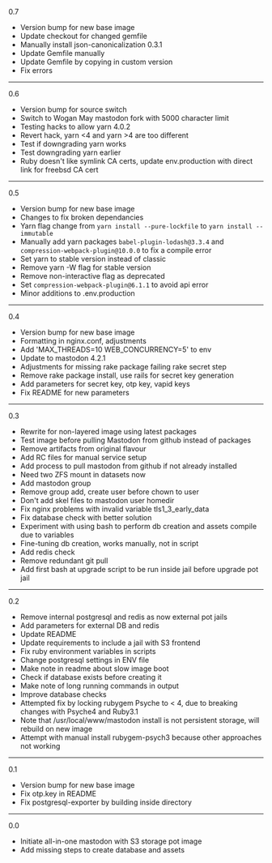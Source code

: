 0.7

* Version bump for new base image
* Update checkout for changed gemfile
* Manually install json-canonicalization 0.3.1
* Update Gemfile manually
* Update Gemfile by copying in custom version
* Fix errors

---

0.6

* Version bump for source switch
* Switch to Wogan May mastodon fork with 5000 character limit
* Testing hacks to allow yarn 4.0.2
* Revert hack, yarn <4 and yarn >4 are too different
* Test if downgrading yarn works
* Test downgrading yarn earlier
* Ruby doesn't like symlink CA certs, update env.production with direct link for freebsd CA cert

---

0.5

* Version bump for new base image
* Changes to fix broken dependancies
* Yarn flag change from `yarn install --pure-lockfile` to `yarn install --immutable`
* Manually add yarn packages `babel-plugin-lodash@3.3.4` and `compression-webpack-plugin@10.0.0` to fix a compile error
* Set yarn to stable version instead of classic
* Remove yarn -W flag for stable version
* Remove non-interactive flag as deprecated
* Set `compression-webpack-plugin@6.1.1` to avoid api error
* Minor additions to .env.production

---

0.4

* Version bump for new base image
* Formatting in nginx.conf, adjustments
* Add 'MAX_THREADS=10 WEB_CONCURRENCY=5' to env
* Update to mastodon 4.2.1
* Adjustments for missing rake package failing rake secret step
* Remove rake package install, use rails for secret key generation
* Add parameters for secret key, otp key, vapid keys
* Fix README for new parameters

---

0.3

* Rewrite for non-layered image using latest packages
* Test image before pulling Mastodon from github instead of packages
* Remove artifacts from original flavour
* Add RC files for manual service setup
* Add process to pull mastodon from github if not already installed
* Need two ZFS mount in datasets now
* Add mastodon group
* Remove group add, create user before chown to user
* Don't add skel files to mastodon user homedir
* Fix nginx problems with invalid variable tls1_3_early_data
* Fix database check with better solution
* Experiment with using bash to perform db creation and assets compile due to variables
* Fine-tuning db creation, works manually, not in script
* Add redis check
* Remove redundant git pull
* Add first bash at upgrade script to be run inside jail before upgrade pot jail

---

0.2

* Remove internal postgresql and redis as now external pot jails
* Add parameters for external DB and redis
* Update README
* Update requirements to include a jail with S3 frontend
* Fix ruby environment variables in scripts
* Change postgresql settings in ENV file
* Make note in readme about slow image boot
* Check if database exists before creating it
* Make note of long running commands in output
* Improve database checks
* Attempted fix by locking rubygem Psyche to < 4, due to breaking changes with Psyche4 and Ruby3.1
* Note that /usr/local/www/mastodon install is not persistent storage, will rebuild on new image
* Attempt with manual install rubygem-psych3 because other approaches not working

---

0.1

* Version bump for new base image
* Fix otp.key in README
* Fix postgresql-exporter by building inside directory

---

0.0

* Initiate all-in-one mastodon with S3 storage pot image
* Add missing steps to create database and assets